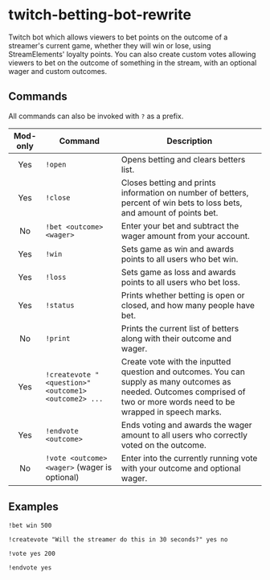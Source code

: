 # twitch-betting-bot-rewrite

Twitch bot which allows viewers to bet points on the outcome of a streamer's current game, whether they will win or lose, using StreamElements' loyalty points. You can also create custom votes allowing viewers to bet on the outcome of something in the stream, with an optional wager and custom outcomes.

## Commands
All commands can also be invoked with `?` as a prefix.

| Mod-only | Command                                              | Description |
| :------: | ---------------------------------------------------- | ----------- |
| Yes      | `!open`                                              | Opens betting and clears betters list.
| Yes      | `!close`                                             | Closes betting and prints information on number of betters, percent of win bets to loss bets, and amount of points bet.
| No       | `!bet <outcome> <wager>`                             | Enter your bet and subtract the wager amount from your account.
| Yes      | `!win`                                               | Sets game as win and awards points to all users who bet win.
| Yes      | `!loss`                                              | Sets game as loss and awards points to all users who bet loss.
| Yes      | `!status`                                            | Prints whether betting is open or closed, and how many people have bet.
| No       | `!print`                                             | Prints the current list of betters along with their outcome and wager.
| Yes      | `!createvote "<question>" <outcome1> <outcome2> ...` | Create vote with the inputted question and outcomes. You can supply as many outcomes as needed. Outcomes comprised of two or more words need to be wrapped in speech marks.
| Yes      | `!endvote <outcome>`                                 | Ends voting and awards the wager amount to all users who correctly voted on the outcome.
| No       | `!vote <outcome> <wager>` (wager is optional)        | Enter into the currently running vote with your outcome and optional wager.


## Examples
```
!bet win 500

!createvote "Will the streamer do this in 30 seconds?" yes no

!vote yes 200

!endvote yes
```
